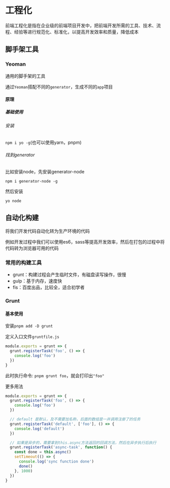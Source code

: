 # 工程化

前端工程化是指在企业级的前端项目开发中，把前端开发所需的工具、技术、流程、经验等进行规范化、标准化，以提高开发效率和质量，降低成本

## 脚手架工具

### Yeoman

通用的脚手架的工具

通过`Yeoman`搭配不同的`generator`，生成不同的`app`项目

#### 原理

##### 基础使用

###### 安装

`npm i yo -g`(也可以使用yarn，pnpm)

###### 找到generator

比如安装node，先安装generator-node

`npm i generator-node -g`

然后安装

`yo node`

## 自动化构建

将我们开发代码自动化转为生产环境的代码

例如开发过程中我们可以使用es6，sass等提高开发效率，然后在打包的过程中将代码转为浏览器可用的代码

### 常用的构建工具

- grunt：构建过程会产生临时文件，有磁盘读写操作，很慢
- gulp：基于内存，速度快
- fis：百度出品，比较全，适合初学者

### Grunt

#### 基本使用

安装`pnpm add -D grunt`

定义入口文件`gruntfile.js`

```js
module.exports = grunt => {
  grunt.registerTask('foo', () => {
    console.log('foo')
  })
}
```

此时执行命令: `pnpm grunt foo`，就会打印出`"foo"`

更多用法

```js
module.exports = grunt => {
  grunt.registerTask('foo', () => {
    console.log('foo')
  })

  // default 是默认，及不需要加名称，后面的数组是一并调用注册了的任务
  grunt.registerTask('default', ['foo'], () => {
    console.log('default')
  })

  // 如果是异步的，需要拿到this.async方法返回的回调方法，然后在异步执行后执行
  grunt.registerTask('async-task', function() {
    const done = this.async()
    setTimeout(() => {
      console.log('sync function done')
      done()
    }, 1000)
  })
}

```
